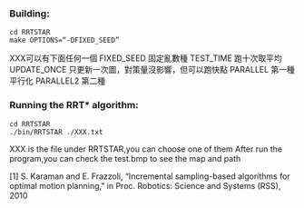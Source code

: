
### Building:
```shell
cd RRTSTAR
make OPTIONS=“-DFIXED_SEED”
```
XXX可以有下面任何一個
FIXED_SEED 固定亂數種
TEST_TIME 跑十次取平均
UPDATE_ONCE 只更新一次圖，對策量沒影響，但可以跑快點
PARALLEL 第一種平行化
PARALLEL2 第二種

### Running the RRT* algorithm:
```shell
cd RRTSTAR
./bin/RRTSTAR ./XXX.txt
```
XXX is the file under RRTSTAR,you can choose one of them
After run the program,you can check the test.bmp to see the map and path

[1] S. Karaman and E. Frazzoli, “Incremental sampling-based algorithms for optimal motion planning,” in Proc. Robotics: Science and Systems (RSS), 2010
